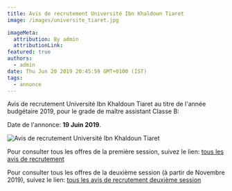 ```yaml
---
title: Avis de recrutement Université Ibn Khaldoun Tiaret
image: /images/universite_tiaret.jpg

imageMeta:
  attribution: By admin
  attributionLink:
featured: true
authors:
  - admin
date: Thu Jun 20 2019 20:45:59 GMT+0100 (IST)
tags:
  - annonce
---
```


Avis de recrutement Université Ibn Khaldoun Tiaret au titre de l'année budgétaire 2019, pour le grade de maître assistant Classe B:

Date de l'annonce: **19 Juin 2019**.

![Avis de recrutement Université Ibn Khaldoun Tiaret](/images/avis_de_recrutement_universite_ibn_khaldoun_tiaret.jpg)


Pour consulter tous les offres de la première session, suivez le lien: [tous les avis de recrutement](/tous_les_avis_de_recrutement_annee_budgetaire_2019/)

Pour consulter tous les offres de la deuxième session (à partir de Novembre 2019), suivez le lien: [tous les avis de recrutement deuxième session](/tous-les-avis-de-recrutement-mitre-assistant-classe-b-au-titre-de-l-annee-2019-deuxieme-session/)
